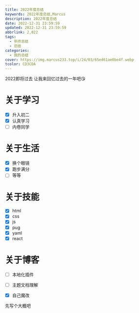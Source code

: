 ```yaml
---
title: 2022年度总结
keywords: 2022年度总结,Marcus
description: 2022年度总结
date: 2022-12-31 23:59:59
updated: 2022-12-31 23:59:59
abbrlink: 2,022
tags:
  - 年终总结
  - 总结
categories:
  - 我的总结
cover: https://img.marcus233.top/i/24/03/65ed61ae0be4f.webp
tcolor: CD3CDA
---
```

2022即将过去
让我来回忆过去的一年吧😘

<!-- more -->

# 关于学习

- [x] 升入初二
- [x] 认真学习
- [ ] 内卷同学

# 关于生活

- [x] 换个眼镜
- [x] 跑步满分
- [ ] 等等

# 关于技能

- [x] html
- [x] css
- [x] js
- [x] pug
- [x] yaml
- [x] react

# 关于博客
- [ ] 本地化插件

- [ ] 主题文档理解
- [x] 自己魔改

先写个大概吧